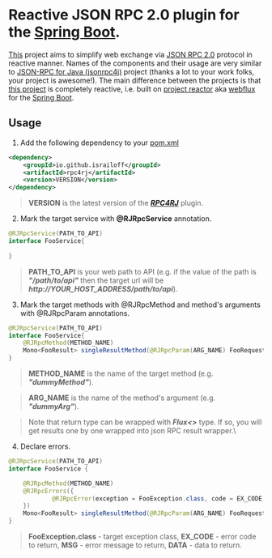 # Reactive JSON RPC 2.0 plugin for the [Spring Boot](https://spring.io/projects/spring-boot).

[This](https://github.com/Israiloff/rpc4rj) project aims to simplify web exchange via 
[JSON RPC 2.0](https://www.jsonrpc.org/specification) protocol in reactive manner. Names of the components and their 
usage are very similar to [JSON-RPC for Java (jsonrpc4j)](https://github.com/briandilley/jsonrpc4j) project 
(thanks a lot to your work folks, your project is awesome!). The main difference between 
the projects is that [this project](https://github.com/Israiloff/rpc4rj) is completely reactive, i.e. built on 
[project reactor](https://projectreactor.io/) aka [webflux](https://docs.spring.io/spring-framework/reference/web/webflux.html) 
for the [Spring Boot](https://spring.io/projects/spring-boot).

## Usage

1. Add the following dependency to your [pom.xml](https://maven.apache.org/pom.html)

```xml
<dependency>
    <groupId>io.github.israiloff</groupId>
    <artifactId>rpc4rj</artifactId>
    <version>VERSION</version>
</dependency>
```

> **VERSION** is the latest version of the [***RPC4RJ***](https://github.com/Israiloff/broker) plugin.

2. Mark the target service with **@RJRpcService** annotation.

```java
@RJRpcService(PATH_TO_API)
interface FooService{
    
}
```

> **PATH_TO_API** is your web path to API (e.g. if the value of the path is ***"/path/to/api"*** then the target url will be 
***http://YOUR_HOST_ADDRESS/path/to/api***).

3. Mark the target methods with @RJRpcMethod and method's arguments with @RJRpcParam annotations.

```java
@RJRpcService(PATH_TO_API)
interface FooService{
    @RJRpcMethod(METHOD_NAME)
    Mono<FooResult> singleResultMethod(@RJRpcParam(ARG_NAME) FooRequest request);
}
```

> **METHOD_NAME** is the name of the target method (e.g. ***"dummyMethod"***).
<!-- -->
> **ARG_NAME** is the name of the method's argument (e.g. ***"dummyArg"***).
<!-- -->
> Note that return type can be wrapped with ***Flux<>*** type. If so, you will get results one by one wrapped into json RPC result wrapper.\

4. Declare errors.

```java
@RJRpcService(PATH_TO_API)
interface FooService {

    @RJRpcMethod(METHOD_NAME)
    @RJRpcErrors({
            @RJRpcError(exception = FooException.class, code = EX_CODE, message = MSG, data = DATA)
    })
    Mono<FooResult> singleResultMethod(@RJRpcParam(ARG_NAME) FooRequest request);
}
```

> **FooException.class** - target exception class, **EX_CODE** - error code to return, **MSG** - error message to return, 
> **DATA** - data to return.

